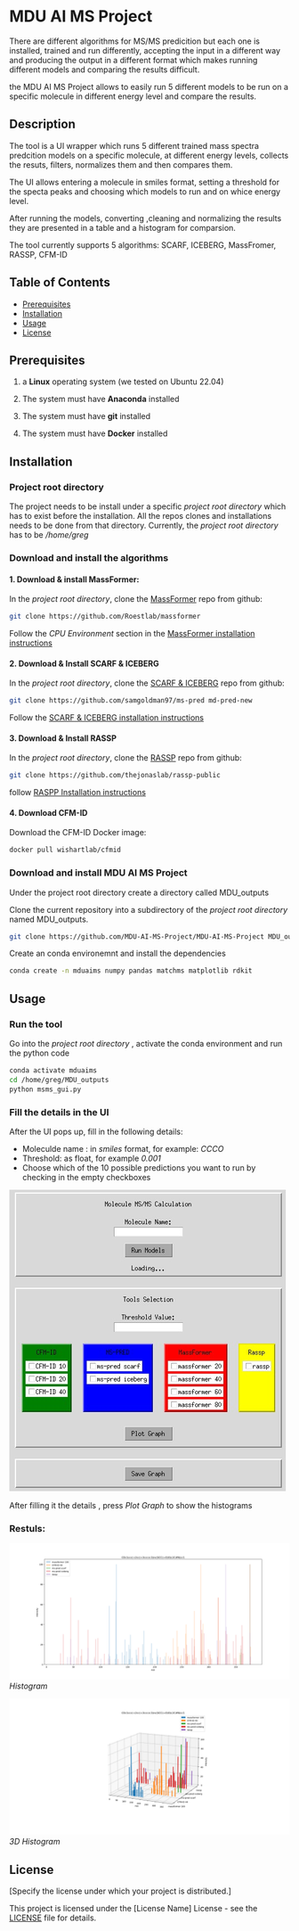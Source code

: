 
# MDU AI MS Project

There are different algorithms for MS/MS predicition but each one is installed, trained and run differently, accepting the input in a different way and producing the output in a different format which makes running different models and comparing the results difficult.

the MDU AI MS Project allows to easily run 5 different models to be run on a specific molecule in different energy level and compare the results.

## Description

The tool is a UI wrapper which runs 5 different trained mass spectra predcition models on a specific molecule,  at different energy levels, collects the resuts, filters, normalizes them and then compares them.

The UI allows entering a molecule in smiles format,  setting a threshold for the specta peaks and choosing which models to run and on whice energy level. 

After running the models, converting ,cleaning and normalizing the results they are presented in a table and a histogram for comparsion.

The tool currently supports 5 algorithms: SCARF, ICEBERG, MassFromer, RASSP, CFM-ID


## Table of Contents
- [Prerequisites](#prerequisites)
- [Installation](#installation)
- [Usage](#usage)
- [License](#license)

## Prerequisites

1) a **Linux** operating system (we tested on Ubuntu 22.04) 

2) The system must have **Anaconda** installed 

3) The system must have **git** installed

4) The system must have **Docker** installed 


## Installation
### Project root directory

The project needs to be install under a specific *project root directory* which has to exist before the installation.
All the repos clones and installations needs to be done from that directory.
Currently, the *project root directory* has to be */home/greg*


### Download and install the algorithms 


#### 1. Download & install MassFormer:
    
In the *project root directory*, clone the [MassFormer](https://github.com/Roestlab/massformer) repo from github:

```bash
git clone https://github.com/Roestlab/massformer
```

Follow the *CPU Environment* section in the  [MassFormer installation instructions](https://github.com/Roestlab/massformer?tab=readme-ov-file#massformer) 


#### 2. Download & Install SCARF & ICEBERG
In the *project root directory*, clone the [SCARF & ICEBERG](https://github.com/samgoldman97/ms-pred) repo from github:

```bash
git clone https://github.com/samgoldman97/ms-pred md-pred-new
```

Follow the [SCARF & ICEBERG installation instructions](https://github.com/samgoldman97/ms-pred?tab=readme-ov-file#install--setup-) 
    

#### 3. Download & Install RASSP

In the *project root directory*, clone the [RASSP](https://github.com/thejonaslab/rassp-public) repo from github:

```bash
git clone https://github.com/thejonaslab/rassp-public
```

follow [RASPP Installation instructions](https://github.com/thejonaslab/rassp-public?tab=readme-ov-file#option-1-local-installation) 


#### 4. Download CFM-ID 

Download the CFM-ID Docker image:

```bash
docker pull wishartlab/cfmid
```

### Download and install MDU AI MS Project

Under the project root directory create a directory called MDU_outputs

Clone the current repository into a subdirectory of the *project root directory* named MDU_outputs.

```bash
git clone https://github.com/MDU-AI-MS-Project/MDU-AI-MS-Project MDU_outputs
```

Create an conda environemnt and install the dependencies
```bash
conda create -n mduaims numpy pandas matchms matplotlib rdkit
```


## Usage

### Run the tool 
Go into the *project root directory* ,  activate the conda environment and run the python code 

```bash
conda activate mduaims
cd /home/greg/MDU_outputs
python msms_gui.py
```
### Fill the details in the UI
After the UI pops up,  fill in the following details:
- Moleculde name :  in *smiles* format, for example: *CCCO*
- Threshold: as float, for example *0.001*
- Choose which of the 10 possible predictions you want to run by checking in the empty checkboxes 

![GUI](screenshots/gui.jpg)

After filling it the details , press *Plot Graph* to show the histograms

### Restuls:

![Histogram](screenshots/figure.png)
*Histogram*
 
![Histogram3D](screenshots/figure3d.png)
*3D Histogram*


## License

[Specify the license under which your project is distributed.]

This project is licensed under the [License Name] License - see the [LICENSE](LICENSE) file for details.


